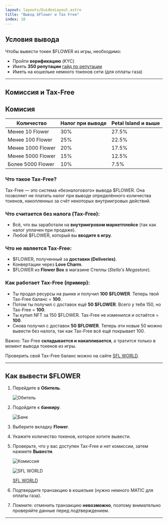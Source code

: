 ```yaml
---
layout: layouts/GuidesLayout.astro
title: "Вывод $Flower и Tax Free"
index: 10
---
```


## Условия вывода

Чтобы вывести токен \$FLOWER из игры, необходимо:

* Пройти **верификацию** (KYC)
* Иметь **350 репутации** [гайд по репутации](/guides/main/reputation)
* Иметь на кошельке немного токенов сети (для оплаты газа)

---

## Комиссия и Tax-Free

## Комисия
| Количество     | Налог при выводе | Petal Island и выше  |
| -------------- | ---------------- | ------------ |
| Менее 10 Flower   | 30%              | 27.5%        |
| Менее 100 Flower  | 25%              | 22.5%        |
| Менее 1000 Flower | 20%              | 17.5%        |
| Менее 5000 Flower | 15%              | 12.5%        |
| Более 5000 Flower | 10%              | 7.5%         |

### Что такое Tax-Free?

Tax-Free — это система «безналогового» вывода \$FLOWER. Она позволяет не платить налог при выводе определённого количества токенов, накопленных за счёт некоторых внутриигровых действий.

### Что считается **без налога (Tax-Free):**

* Всё, что вы заработали на **внутриигровом маркетплейсе** (так как налог уплачен при продаже).
* Любой \$FLOWER, который вы **вводите в игру**.

### Что **не является Tax-Free:**

* \$FLOWER, полученный за **доставки (Deliveries)**.
* Конвертации через **Love Charm**.
* \$FLOWER из **Flower Box** в магазине Стеллы (*Stella's Megastore*).

### Как работает Tax-Free (пример):

* Ты продал ресурсы на рынке и получил **100 \$FLOWER**. Теперь твой Tax-Free баланс = **100**.
* Потом ты получил с доставок ещё **50 \$FLOWER**. Всего у тебя 150, но Tax-Free = **100**.
* Ты купил NFT за 150 \$FLOWER. Tax-Free не изменился и остаётся = **100**.
* Снова получил с доставок **50 \$FLOWER**. Теперь эти новые 50 можно вывести без налога, так как Tax-Free всё ещё покрывает 100.

Важно: Tax-Free **складывается и накапливается**, а тратится только в момент вывода токенов из игры.

Проверить свой Tax-Free баланс можно на сайте [SFL WORLD](https://sfl.world/).

---

## Как вывести \$FLOWER

1. Перейдите в **Обитель**.

   ![Обитель](/image/retreat.png)
   
2. Подойдите к **банкиру**.

   ![Банк](/image/bank.png)

3. Выберите вкладку **Flower**.
4. Укажите количество токенов, которое хотите вывести.
5. Проверьте, что у вас доступен Tax-Free и нет комиссии, затем нажмите **Вывести**.

   ![Комиссия](/image/TaxFree.png)

   ![SFL WORLD](/image/taxfreesflworld.png)

   [SFL WORLD](https://sfl.world/)

6. Подтвердите транзакцию в кошельке (нужно немного MATIC для оплаты газа).
7. Помните: отменить транзакцию **невозможно**, поэтому внимательно проверяйте данные перед подтверждением.

---
